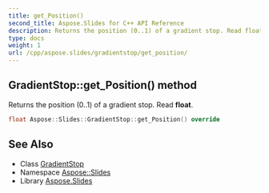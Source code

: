 ```yaml
---
title: get_Position()
second_title: Aspose.Slides for C++ API Reference
description: Returns the position (0..1) of a gradient stop. Read float.
type: docs
weight: 1
url: /cpp/aspose.slides/gradientstop/get_position/
---
```

## GradientStop::get_Position() method


Returns the position (0..1) of a gradient stop. Read **float**.

```cpp
float Aspose::Slides::GradientStop::get_Position() override
```

## See Also

* Class [GradientStop](./)
* Namespace [Aspose::Slides](../)
* Library [Aspose.Slides](../../)